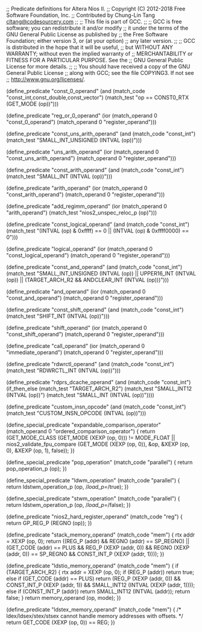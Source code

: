 ;; Predicate definitions for Altera Nios II.
;; Copyright (C) 2012-2018 Free Software Foundation, Inc.
;; Contributed by Chung-Lin Tang <cltang@codesourcery.com>
;;
;; This file is part of GCC.
;;
;; GCC is free software; you can redistribute it and/or modify
;; it under the terms of the GNU General Public License as published by
;; the Free Software Foundation; either version 3, or (at your option)
;; any later version.
;;
;; GCC is distributed in the hope that it will be useful,
;; but WITHOUT ANY WARRANTY; without even the implied warranty of
;; MERCHANTABILITY or FITNESS FOR A PARTICULAR PURPOSE.  See the
;; GNU General Public License for more details.
;;
;; You should have received a copy of the GNU General Public License
;; along with GCC; see the file COPYING3.  If not see
;; <http://www.gnu.org/licenses/>.

(define_predicate "const_0_operand"
  (and (match_code "const_int,const_double,const_vector")
       (match_test "op == CONST0_RTX (GET_MODE (op))")))

(define_predicate "reg_or_0_operand"
  (ior (match_operand 0 "const_0_operand")
       (match_operand 0 "register_operand")))

(define_predicate "const_uns_arith_operand"
  (and (match_code "const_int")
       (match_test "SMALL_INT_UNSIGNED (INTVAL (op))")))

(define_predicate "uns_arith_operand"
  (ior (match_operand 0 "const_uns_arith_operand")
       (match_operand 0 "register_operand")))

(define_predicate "const_arith_operand"
  (and (match_code "const_int")
       (match_test "SMALL_INT (INTVAL (op))")))

(define_predicate "arith_operand"
  (ior (match_operand 0 "const_arith_operand")
       (match_operand 0 "register_operand")))

(define_predicate "add_regimm_operand"
  (ior (match_operand 0 "arith_operand")
       (match_test "nios2_unspec_reloc_p (op)")))

(define_predicate "const_logical_operand"
  (and (match_code "const_int")
       (match_test "(INTVAL (op) & 0xffff) == 0
                    || (INTVAL (op) & 0xffff0000) == 0")))

(define_predicate "logical_operand"
  (ior (match_operand 0 "const_logical_operand")
       (match_operand 0 "register_operand")))

(define_predicate "const_and_operand"
  (and (match_code "const_int")
       (match_test "SMALL_INT_UNSIGNED (INTVAL (op))
                    || UPPER16_INT (INTVAL (op))
                    || (TARGET_ARCH_R2 && ANDCLEAR_INT (INTVAL (op)))")))

(define_predicate "and_operand"
  (ior (match_operand 0 "const_and_operand")
       (match_operand 0 "register_operand")))

(define_predicate "const_shift_operand"
  (and (match_code "const_int")
       (match_test "SHIFT_INT (INTVAL (op))")))

(define_predicate "shift_operand"
  (ior (match_operand 0 "const_shift_operand")
       (match_operand 0 "register_operand")))

(define_predicate "call_operand"
  (ior (match_operand 0 "immediate_operand")
       (match_operand 0 "register_operand")))

(define_predicate "rdwrctl_operand"
  (and (match_code "const_int")
       (match_test "RDWRCTL_INT (INTVAL (op))")))

(define_predicate "rdprs_dcache_operand"
  (and (match_code "const_int")
       (if_then_else (match_test "TARGET_ARCH_R2")
                     (match_test "SMALL_INT12 (INTVAL (op))")
                     (match_test "SMALL_INT (INTVAL (op))"))))

(define_predicate "custom_insn_opcode"
  (and (match_code "const_int")
       (match_test "CUSTOM_INSN_OPCODE (INTVAL (op))")))

(define_special_predicate "expandable_comparison_operator"
  (match_operand 0 "ordered_comparison_operator")
{
  return (GET_MODE_CLASS (GET_MODE (XEXP (op, 0))) != MODE_FLOAT
          || nios2_validate_fpu_compare (GET_MODE (XEXP (op, 0)), &op,
                                         &XEXP (op, 0), &XEXP (op, 1),
                                         false));
})

(define_special_predicate "pop_operation"
  (match_code "parallel")
{
  return pop_operation_p (op);
})

(define_special_predicate "ldwm_operation"
  (match_code "parallel")
{
  return ldstwm_operation_p (op, /*load_p=*/true);
})

(define_special_predicate "stwm_operation"
  (match_code "parallel")
{
  return ldstwm_operation_p (op, /*load_p=*/false);
})

(define_predicate "nios2_hard_register_operand"
  (match_code "reg")
{
  return GP_REG_P (REGNO (op));
})

(define_predicate "stack_memory_operand"
  (match_code "mem")
{
  rtx addr = XEXP (op, 0);
  return ((REG_P (addr) && REGNO (addr) == SP_REGNO)
          || (GET_CODE (addr) == PLUS
              && REG_P (XEXP (addr, 0)) && REGNO (XEXP (addr, 0)) == SP_REGNO
              && CONST_INT_P (XEXP (addr, 1))));
})

(define_predicate "ldstio_memory_operand"
  (match_code "mem")
{
  if (TARGET_ARCH_R2)
    {
      rtx addr = XEXP (op, 0);
      if (REG_P (addr))
        return true;
      else if (GET_CODE (addr) == PLUS)
        return (REG_P (XEXP (addr, 0))
                && CONST_INT_P (XEXP (addr, 1))
                && SMALL_INT12 (INTVAL (XEXP (addr, 1))));
      else if (CONST_INT_P (addr))
        return SMALL_INT12 (INTVAL (addr));
      return false;
    }
  return memory_operand (op, mode);
})

(define_predicate "ldstex_memory_operand"
  (match_code "mem")
{
  /* ldex/ldsex/stex/stsex cannot handle memory addresses with offsets.  */
  return GET_CODE (XEXP (op, 0)) == REG;
})
